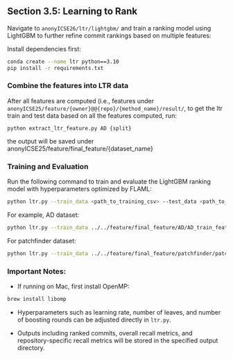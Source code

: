 
## Section 3.5: Learning to Rank

Navigate to `anonyICSE26/ltr/lightgbm/` and train a ranking model using LightGBM to further refine commit rankings based on multiple features:

Install dependencies first:

```bash
conda create --name ltr python==3.10
pip install -r requirements.txt
```

### Combine the features into LTR data

After all features are computed (i.e., features under `anonyICSE25/feature/{owner}@@{repo}/{method_name}/result/`, to get the ltr train and test data based on all the features computed, run:
```
python extract_ltr_feature.py AD {split}
```
the output will be saved under anonyICSE25/feature/final_feature/{dataset_name}

### Training and Evaluation

Run the following command to train and evaluate the LightGBM ranking model with hyperparameters optimized by FLAML:
```bash
python ltr.py --train_data <path_to_training_csv> --test_data <path_to_test_csv>
```
For example, AD dataset:
```bash
python ltr.py --train_data ../../feature/final_feature/AD/AD_train_feature_v4.csv --test_data ../../feature/final_feature/AD/AD_test_feature_v4.csv
```

For patchfinder dataset:
```bash
python ltr.py --train_data ../../feature/final_feature/patchfinder/patchfinder_train_feature_v3.csv --test_data ../../feature/final_feature/patchfinder/patchfinder_test_feature_v3.csv
```

### Important Notes:
- If running on Mac, first install OpenMP:
```bash
brew install libomp
```

- Hyperparameters such as learning rate, number of leaves, and number of boosting rounds can be adjusted directly in `ltr.py`.

- Outputs including ranked commits, overall recall metrics, and repository-specific recall metrics will be stored in the specified output directory.
